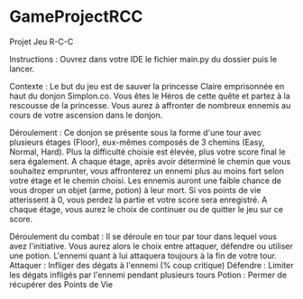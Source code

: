 # GameProjectRCC

Projet Jeu R-C-C

Instructions : 
Ouvrez dans votre IDE le fichier main.py du dossier puis le lancer.

Contexte :
Le but du jeu est de sauver la princesse Claire emprisonnée en haut du donjon Simplon.co. Vous êtes le Héros de cette quête et partez à la rescousse de la princesse. Vous aurez à affronter de nombreux ennemis au cours de votre ascension dans le donjon. 

Déroulement :
Ce donjon se présente sous la forme d'une tour avec plusieurs étages (Floor), eux-mêmes composés de 3 chemins (Easy, Normal, Hard). Plus la difficulté choisie est élevée, plus votre score final le sera également. A chaque étage, après avoir déterminé le chemin que vous souhaitez emprunter, vous affronterez un ennemi plus au moins fort selon votre étage et le chemin choisi. Les ennemis auront une faible chance de vous droper un objet (arme, potion) à leur mort. Si vos points de vie atterissent à 0, vous perdez la partie et votre score sera enregistré. A chaque étage, vous aurez le choix de continuer ou de quitter le jeu sur ce score.

Déroulement du combat :
Il se déroule en tour par tour dans lequel vous avez l'initiative. Vous aurez alors le choix entre attaquer, défendre ou utiliser une potion. L'ennemi quant à lui attaquera toujours à la fin de votre tour. 
Attaquer : Infliger des dégats à l'ennemi (% coup critique)
Défendre : Limiter les dégats infligés par l'ennemi pendant plusieurs tours
Potion : Permer de récupérer des Points de Vie